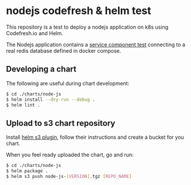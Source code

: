 # nodejs codefresh & helm test

This repository is a test to deploy a nodejs application on k8s using Codefresh.io and Helm.

The Nodejs application contains a [service component test](http://microservices.io/patterns/testing/service-component-test.html) connecting to a real redis database defined in docker compose.

## Developing a chart

The following are useful during chart development:

```sh
$ cd ./charts/node-js
$ helm install --dry-run --debug .
$ helm lint .
```

## Upload to s3 chart repository

Install [helm s3 plugin](https://github.com/hypnoglow/helm-s3), follow their instructions and create a bucket for you chart.

When you feel ready uploaded the chart, go and run:

```sh
$ cd ./charts/node-js
$ helm package .
$ helm s3 push node-js-[VERSION].tgz [REPO_NAME]
```
